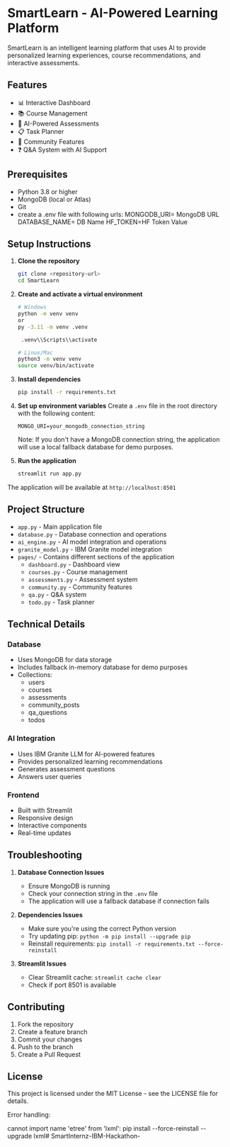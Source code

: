 # SmartLearn - AI-Powered Learning Platform

SmartLearn is an intelligent learning platform that uses AI to provide personalized learning experiences, course recommendations, and interactive assessments.

## Features

- 📊 Interactive Dashboard
- 📚 Course Management
- 📝 AI-Powered Assessments
- 📋 Task Planner
- 👥 Community Features
- ❓ Q&A System with AI Support

## Prerequisites

- Python 3.8 or higher
- MongoDB (local or Atlas)
- Git
- create a .env file with following urls:
MONGODB_URI= MongoDB URL
DATABASE_NAME= DB Name
HF_TOKEN=HF Token Value
## Setup Instructions

1. **Clone the repository**
   ```bash
   git clone <repository-url>
   cd SmartLearn
   ```

2. **Create and activate a virtual environment**
   ```bash
   # Windows
   python -m venv venv 
   or 
   py -3.11 -m venv .venv

    .venv\\Scripts\\activate

   # Linux/Mac
   python3 -m venv venv
   source venv/bin/activate
   ```

3. **Install dependencies**
   ```bash
   pip install -r requirements.txt
   ```

4. **Set up environment variables**
   Create a `.env` file in the root directory with the following content:
   ```
   MONGO_URI=your_mongodb_connection_string
   ```
   Note: If you don't have a MongoDB connection string, the application will use a local fallback database for demo purposes.

5. **Run the application**
   ```bash
   streamlit run app.py
   ```

The application will be available at `http://localhost:8501`

## Project Structure

- `app.py` - Main application file
- `database.py` - Database connection and operations
- `ai_engine.py` - AI model integration and operations
- `granite_model.py` - IBM Granite model integration
- `pages/` - Contains different sections of the application
  - `dashboard.py` - Dashboard view
  - `courses.py` - Course management
  - `assessments.py` - Assessment system
  - `community.py` - Community features
  - `qa.py` - Q&A system
  - `todo.py` - Task planner

## Technical Details

### Database
- Uses MongoDB for data storage
- Includes fallback in-memory database for demo purposes
- Collections:
  - users
  - courses
  - assessments
  - community_posts
  - qa_questions
  - todos

### AI Integration
- Uses IBM Granite LLM for AI-powered features
- Provides personalized learning recommendations
- Generates assessment questions
- Answers user queries

### Frontend
- Built with Streamlit
- Responsive design
- Interactive components
- Real-time updates

## Troubleshooting

1. **Database Connection Issues**
   - Ensure MongoDB is running
   - Check your connection string in the `.env` file
   - The application will use a fallback database if connection fails

2. **Dependencies Issues**
   - Make sure you're using the correct Python version
   - Try updating pip: `python -m pip install --upgrade pip`
   - Reinstall requirements: `pip install -r requirements.txt --force-reinstall`

3. **Streamlit Issues**
   - Clear Streamlit cache: `streamlit cache clear`
   - Check if port 8501 is available

## Contributing

1. Fork the repository
2. Create a feature branch
3. Commit your changes
4. Push to the branch
5. Create a Pull Request

## License

This project is licensed under the MIT License - see the LICENSE file for details. 

Error handling:

cannot import name 'etree' from 'lxml':
 pip install --force-reinstall --upgrade lxml#   S m a r t I n t e r n z - I B M - H a c k a t h o n -  
 